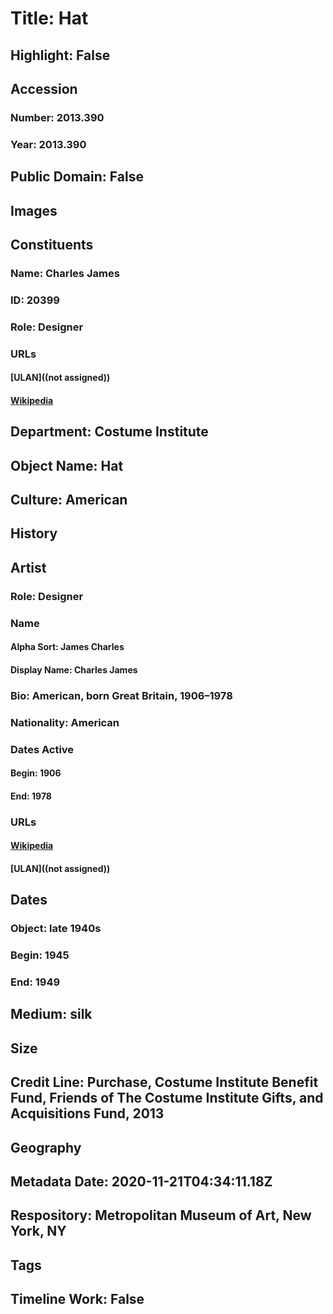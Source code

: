 # Title: Hat
## Highlight: False
## Accession
### Number: 2013.390
### Year: 2013.390
## Public Domain: False
## Images
## Constituents
### Name: Charles James
### ID: 20399
### Role: Designer
### URLs
#### [ULAN]((not assigned))
#### [Wikipedia](https://www.wikidata.org/wiki/Q5079420)
## Department: Costume Institute
## Object Name: Hat
## Culture: American
## History
## Artist
### Role: Designer
### Name
#### Alpha Sort: James Charles
#### Display Name: Charles James
### Bio: American, born Great Britain, 1906–1978
### Nationality: American
### Dates Active
#### Begin: 1906
#### End: 1978
### URLs
#### [Wikipedia](https://www.wikidata.org/wiki/Q5079420)
#### [ULAN]((not assigned))
## Dates
### Object: late 1940s
### Begin: 1945
### End: 1949
## Medium: silk
## Size
## Credit Line: Purchase, Costume Institute Benefit Fund, Friends of The Costume Institute Gifts, and Acquisitions Fund, 2013
## Geography
## Metadata Date: 2020-11-21T04:34:11.18Z
## Respository: Metropolitan Museum of Art, New York, NY
## Tags
## Timeline Work: False